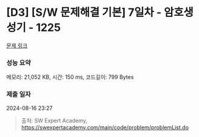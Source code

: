 # [D3] [S/W 문제해결 기본] 7일차 - 암호생성기 - 1225 

[문제 링크](https://swexpertacademy.com/main/code/problem/problemDetail.do?contestProbId=AV14uWl6AF0CFAYD) 

### 성능 요약

메모리: 21,052 KB, 시간: 150 ms, 코드길이: 799 Bytes

### 제출 일자

2024-08-16 23:27



> 출처: SW Expert Academy, https://swexpertacademy.com/main/code/problem/problemList.do